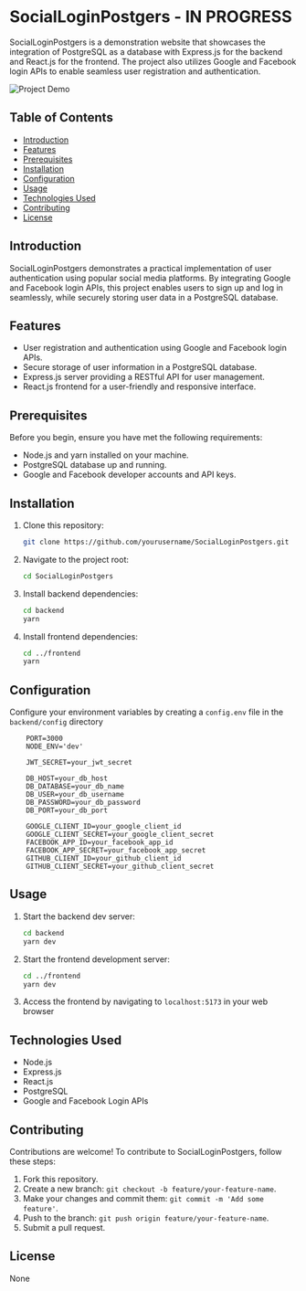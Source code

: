 # SocialLoginPostgers - IN PROGRESS

SocialLoginPostgers is a demonstration website that showcases the integration of PostgreSQL as a database with Express.js for the backend and React.js for the frontend. The project also utilizes Google and Facebook login APIs to enable seamless user registration and authentication.

![Project Demo](link_to_project_demo_screenshot)

## Table of Contents

-   [Introduction](#introduction)
-   [Features](#features)
-   [Prerequisites](#prerequisites)
-   [Installation](#installation)
-   [Configuration](#configuration)
-   [Usage](#usage)
-   [Technologies Used](#technologies-used)
-   [Contributing](#contributing)
-   [License](#license)

## Introduction

SocialLoginPostgers demonstrates a practical implementation of user authentication using popular social media platforms. By integrating Google and Facebook login APIs, this project enables users to sign up and log in seamlessly, while securely storing user data in a PostgreSQL database.

## Features

-   User registration and authentication using Google and Facebook login APIs.
-   Secure storage of user information in a PostgreSQL database.
-   Express.js server providing a RESTful API for user management.
-   React.js frontend for a user-friendly and responsive interface.

## Prerequisites

Before you begin, ensure you have met the following requirements:

-   Node.js and yarn installed on your machine.
-   PostgreSQL database up and running.
-   Google and Facebook developer accounts and API keys.

## Installation

1. Clone this repository:

    ```bash
    git clone https://github.com/yourusername/SocialLoginPostgers.git
    ```

2. Navigate to the project root:

    ```bash
    cd SocialLoginPostgers
    ```

3. Install backend dependencies:

    ```bash
    cd backend
    yarn
    ```

4. Install frontend dependencies:

    ```bash
    cd ../frontend
    yarn
    ```

## Configuration

Configure your environment variables by creating a `config.env` file in the `backend/config` directory

```
    PORT=3000
    NODE_ENV='dev'

    JWT_SECRET=your_jwt_secret

    DB_HOST=your_db_host
    DB_DATABASE=your_db_name
    DB_USER=your_db_username
    DB_PASSWORD=your_db_password
    DB_PORT=your_db_port

    GOOGLE_CLIENT_ID=your_google_client_id
    GOOGLE_CLIENT_SECRET=your_google_client_secret
    FACEBOOK_APP_ID=your_facebook_app_id
    FACEBOOK_APP_SECRET=your_facebook_app_secret
    GITHUB_CLIENT_ID=your_github_client_id
    GITHUB_CLIENT_SECRET=your_github_client_secret
```

## Usage

1. Start the backend dev server:
    ```bash
    cd backend
    yarn dev
    ```
2. Start the frontend development server:
    ```bash
    cd ../frontend
    yarn dev
    ```
3. Access the frontend by navigating to `localhost:5173` in your web browser

## Technologies Used

-   Node.js
-   Express.js
-   React.js
-   PostgreSQL
-   Google and Facebook Login APIs

## Contributing

Contributions are welcome! To contribute to SocialLoginPostgers, follow these steps:

1. Fork this repository.
2. Create a new branch: `git checkout -b feature/your-feature-name`.
3. Make your changes and commit them: `git commit -m 'Add some feature'`.
4. Push to the branch: `git push origin feature/your-feature-name`.
5. Submit a pull request.

## License

None
